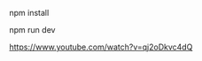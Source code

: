 <!-- to install all dependencies -->
npm install
<!-- to start the server -->
npm run dev

<!-- Tuto from  -->
https://www.youtube.com/watch?v=qj2oDkvc4dQ
